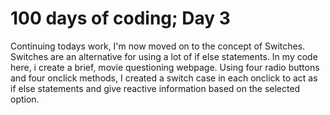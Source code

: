 <h1>100 days of coding; Day 3</h1>
<div>
  Continuing todays work, I'm now moved on to the concept of Switches. Switches are an alternative for using a lot of if else statements. In my code here, i create a brief, movie 
  questioning webpage. Using four radio buttons and four onclick methods, I created a switch case in each onclick to act as if else statements and give reactive information based on the 
  selected option.
</div>
